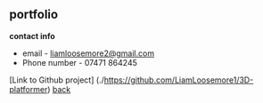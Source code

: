 
## portfolio
**contact info** 

- email - liamloosemore2@gmail.com
- Phone number - 07471 864245

[Link to Github project] (./https://github.com/LiamLoosemore1/3D-platformer)
[back](./)
